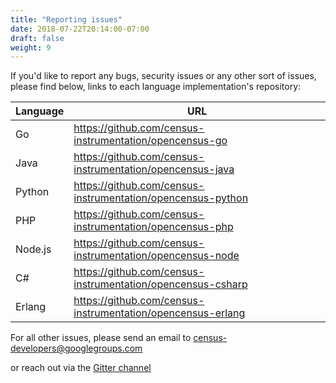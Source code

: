 ```yaml
---
title: "Reporting issues"
date: 2018-07-22T20:14:00-07:00
draft: false
weight: 9
---
```


If you'd like to report any bugs, security issues or any other sort of issues, please find below, links to each language implementation's repository:

Language|URL
---|---
Go|https://github.com/census-instrumentation/opencensus-go
Java|https://github.com/census-instrumentation/opencensus-java
Python|https://github.com/census-instrumentation/opencensus-python
PHP|https://github.com/census-instrumentation/opencensus-php
Node.js|https://github.com/census-instrumentation/opencensus-node
C#|https://github.com/census-instrumentation/opencensus-csharp
Erlang|https://github.com/census-instrumentation/opencensus-erlang

For all other issues, please send an email to 
[census-developers@googlegroups.com](mailto:census-developers@googlegroups.com)

or reach out via the [Gitter channel](https://gitter.im/census-instrumentation/Lobby)
